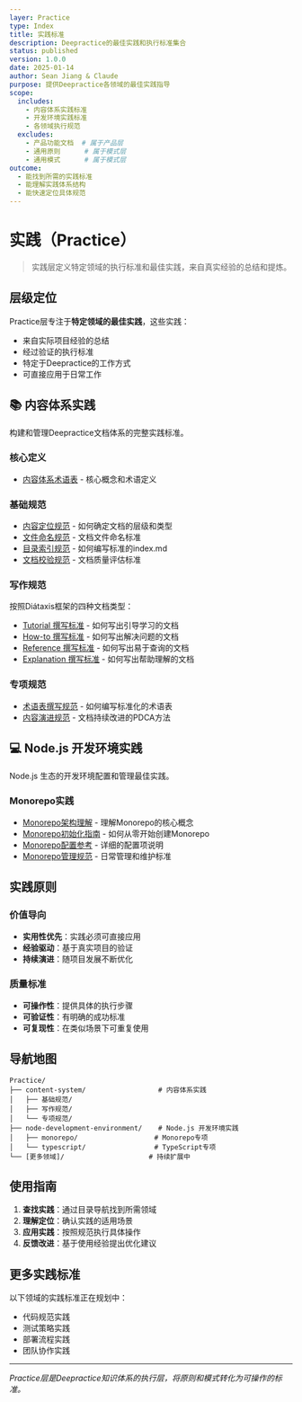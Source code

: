 ```yaml
---
layer: Practice
type: Index
title: 实践标准
description: Deepractice的最佳实践和执行标准集合
status: published
version: 1.0.0
date: 2025-01-14
author: Sean Jiang & Claude
purpose: 提供Deepractice各领域的最佳实践指导
scope:
  includes:
    - 内容体系实践标准
    - 开发环境实践标准
    - 各领域执行规范
  excludes:
    - 产品功能文档  # 属于产品层
    - 通用原则      # 属于模式层
    - 通用模式      # 属于模式层
outcome:
  - 能找到所需的实践标准
  - 能理解实践体系结构
  - 能快速定位具体规范
---
```


# 实践（Practice）

> 实践层定义特定领域的执行标准和最佳实践，来自真实经验的总结和提炼。

## 层级定位

Practice层专注于**特定领域的最佳实践**，这些实践：
- 来自实际项目经验的总结
- 经过验证的执行标准
- 特定于Deepractice的工作方式
- 可直接应用于日常工作

## 📚 内容体系实践

构建和管理Deepractice文档体系的完整实践标准。

### 核心定义

- [内容体系术语表](./content-system/glossary.md) - 核心概念和术语定义

### 基础规范

- [内容定位规范](./content-system/content-positioning-standard.md) - 如何确定文档的层级和类型
- [文件命名规范](./content-system/file-naming-convention.md) - 文档文件命名标准
- [目录索引规范](./content-system/directory-index-standard.md) - 如何编写标准的index.md
- [文档校验规范](./content-system/document-validation-standard.md) - 文档质量评估标准

### 写作规范

按照Diátaxis框架的四种文档类型：

- [Tutorial 撰写标准](./content-system/writing-tutorial-standard.md) - 如何写出引导学习的文档
- [How-to 撰写标准](./content-system/writing-howto-standard.md) - 如何写出解决问题的文档
- [Reference 撰写标准](./content-system/writing-reference-standard.md) - 如何写出易于查询的文档
- [Explanation 撰写标准](./content-system/writing-explanation-standard.md) - 如何写出帮助理解的文档

### 专项规范

- [术语表撰写规范](./content-system/glossary-writing-standard.md) - 如何编写标准化的术语表
- [内容演进规范](./content-system/content-evolution-standard.md) - 文档持续改进的PDCA方法

## 💻 Node.js 开发环境实践

Node.js 生态的开发环境配置和管理最佳实践。

### Monorepo实践

- [Monorepo架构理解](./node-development-environment/monorepo/understanding-monorepo-architecture.md) - 理解Monorepo的核心概念
- [Monorepo初始化指南](./node-development-environment/monorepo/how-to-initialize-monorepo.md) - 如何从零开始创建Monorepo
- [Monorepo配置参考](./node-development-environment/monorepo/monorepo-configuration.md) - 详细的配置项说明
- [Monorepo管理规范](./node-development-environment/monorepo/monorepo-standard.md) - 日常管理和维护标准

## 实践原则

### 价值导向
- **实用性优先**：实践必须可直接应用
- **经验驱动**：基于真实项目的验证
- **持续演进**：随项目发展不断优化

### 质量标准
- **可操作性**：提供具体的执行步骤
- **可验证性**：有明确的成功标准
- **可复现性**：在类似场景下可重复使用

## 导航地图

```
Practice/
├── content-system/                  # 内容体系实践
│   ├── 基础规范/
│   ├── 写作规范/
│   └── 专项规范/
├── node-development-environment/    # Node.js 开发环境实践
│   ├── monorepo/                   # Monorepo专项
│   └── typescript/                 # TypeScript专项
└── [更多领域]/                     # 持续扩展中
```

## 使用指南

1. **查找实践**：通过目录导航找到所需领域
2. **理解定位**：确认实践的适用场景
3. **应用实践**：按照规范执行具体操作
4. **反馈改进**：基于使用经验提出优化建议

## 更多实践标准

以下领域的实践标准正在规划中：
- 代码规范实践
- 测试策略实践
- 部署流程实践
- 团队协作实践

---

*Practice层是Deepractice知识体系的执行层，将原则和模式转化为可操作的标准。*